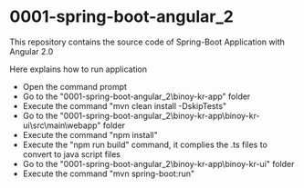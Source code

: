# 0001-spring-boot-angular_2

This repository contains the source code of Spring-Boot Application with Angular 2.0

Here explains how to run application

<ul>
<li>Open the command prompt</li>
<li>Go to the "0001-spring-boot-angular_2\binoy-kr-app" folder</li>
<li>Execute the command "mvn clean install -DskipTests"</li>
<li>Go to the "0001-spring-boot-angular_2\binoy-kr-app\binoy-kr-ui\src\main\webapp" folder</li>
<li>Execute the command "npm install"</li>
<li>Execute the "npm run build" command, it complies the .ts files to convert to java script files</li>
<li>Go to the "0001-spring-boot-angular_2\binoy-kr-app\binoy-kr-ui" folder</li>
<li>Execute the command "mvn spring-boot:run"</li>
</ul>
